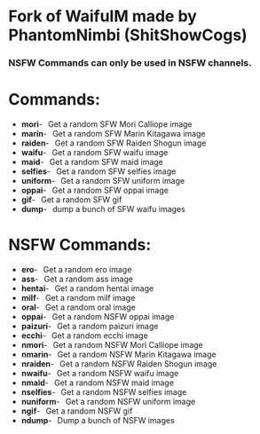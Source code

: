 # Fork of WaifuIM made by PhantomNimbi (ShitShowCogs)
### NSFW Commands can only be used in NSFW channels.

# Commands:

- **mori**-⠀Get a random SFW Mori Calliope image
- **marin**-⠀Get a random SFW Marin Kitagawa image
- **raiden**-⠀Get a random SFW Raiden Shogun image
- **waifu**-⠀Get a random SFW waifu image
- **maid**-⠀Get a random SFW maid image
- **selfies**-⠀Get a random SFW selfies image
- **uniform**-⠀Get a random SFW uniform image
- **oppai**-⠀Get a random SFW oppai image
- **gif**-⠀Get a random SFW gif
- **dump**-⠀dump a bunch of SFW waifu images


# NSFW Commands:

- **ero**-⠀Get a random ero image
- **ass**-⠀Get a random ass image
- **hentai**-⠀Get a random hentai image
- **milf**-⠀Get a random milf image
- **oral**-⠀Get a random oral image
- **oppai**-⠀Get a random NSFW oppai image
- **paizuri**-⠀Get a random paizuri image
- **ecchi**-⠀Get a random ecchi image
- **nmori**-⠀Get a random NSFW Mori Calliope image
- **nmarin**-⠀Get a random NSFW Marin Kitagawa image
- **nraiden**-⠀Get a random NSFW Raiden Shogun image
- **nwaifu**-⠀Get a random NSFW waifu image
- **nmaid**-⠀Get a random NSFW maid image
- **nselfies**-⠀Get a random NSFW selfies image
- **nuniform**-⠀Get a random NSFW uniform image
- **ngif**-⠀Get a random NSFW gif
- **ndump**-⠀Dump a bunch of NSFW images
